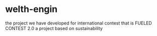 # welth-engin
the project we have developed for international  contest that is FUELED CONTEST 2.0 a project based on sustainability
